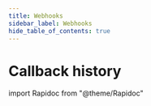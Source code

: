 ```yaml
---
title: Webhooks
sidebar_label: Webhooks
hide_table_of_contents: true
---
```


# Callback history

import Rapidoc from "@theme/Rapidoc"

<Rapidoc apiUrl="/v2.0/webhook"  isRelative="true">
</Rapidoc>
